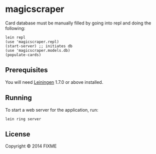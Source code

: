 # magicscraper

Card database must be manually filled by going into repl and doing the following:

    lein repl
    (use 'magicscraper.repl)
    (start-server) ;; initiates db
    (use 'magicscraper.models.db)
    (populate-cards)

## Prerequisites

You will need [Leiningen][1] 1.7.0 or above installed.

[1]: https://github.com/technomancy/leiningen

## Running

To start a web server for the application, run:

    lein ring server

## License

Copyright © 2014 FIXME
